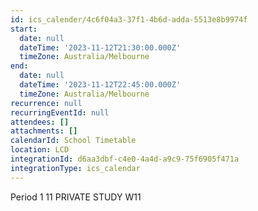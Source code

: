```yaml
---
id: ics_calender/4c6f04a3-37f1-4b6d-adda-5513e8b9974f
start:
  date: null
  dateTime: '2023-11-12T21:30:00.000Z'
  timeZone: Australia/Melbourne
end:
  date: null
  dateTime: '2023-11-12T22:45:00.000Z'
  timeZone: Australia/Melbourne
recurrence: null
recurringEventId: null
attendees: []
attachments: []
calendarId: School Timetable
location: LCD
integrationId: d6aa3dbf-c4e0-4a4d-a9c9-75f6905f471a
integrationType: ics_calendar
---
```

Period 1
11 PRIVATE STUDY W11
